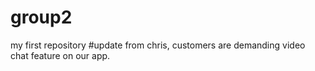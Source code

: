# group2
my first repository
#update from chris, customers are demanding video chat feature on our app.
